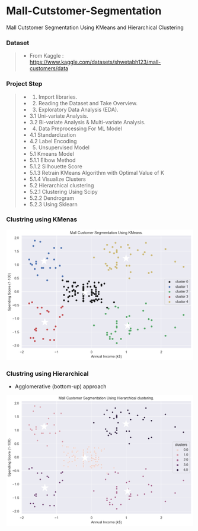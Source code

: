 # Mall-Cutstomer-Segmentation
Mall Cutstomer Segmentation Using KMeans and Hierarchical Clustering 

### Dataset
> - From Kaggle : https://www.kaggle.com/datasets/shwetabh123/mall-customers/data

### Project Step
> - 1. Import libraries.
> - 2. Reading the Dataset and Take Overview.
> - 3. Exploratory Data Analysis (EDA).
> - 3.1 Uni-variate Analysis.
> - 3.2 Bi-variate Analysis & Multi-variate Analysis.
> - 4. Data Preprocessing For ML Model
> - 4.1 Standardization
> - 4.2 Label Encoding
> - 5. Unsupervised Model
> - 5.1 Kmeans Model
> - 5.1.1 Elbow Method
> - 5.1.2 Silhouette Score
> - 5.1.3 Retrain KMeans Algorithm with Optimal Value of K
> - 5.1.4 Visualize Clusters
> - 5.2 Hierarchical clustering
> - 5.2.1 Clustering Using Scipy
> - 5.2.2 Dendrogram
> - 5.2.3 Using Sklearn 

### Clustring using KMenas
<img src="kmeans.png">

### Clustring using Hierarchical 
- Agglomerative (bottom-up) approach
<img src="h.cluster.png">
